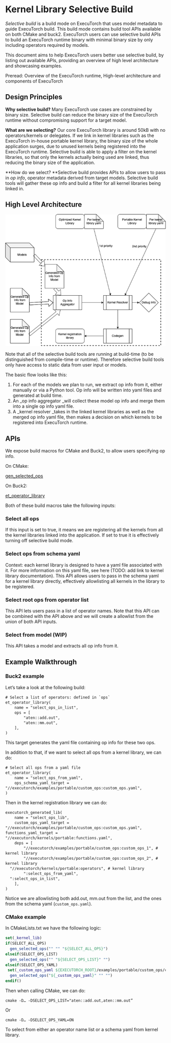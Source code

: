 # Kernel Library Selective Build

_Selective build_ is a build mode on ExecuTorch that uses model metadata to guide ExecuTorch build. This build mode contains build tool APIs available on both CMake and buck2. ExecuTorch users can use selective build APIs to build an ExecuTorch runtime binary with minimal binary size by only including operators required by models.

This document aims to help ExecuTorch users better use selective build, by listing out available APIs, providing an overview of high level architecture and showcasing examples.

Preread: Overview of the ExecuTorch runtime, High-level architecture and components of ExecuTorch


## Design Principles

**Why selective build?** Many ExecuTorch use cases are constrained by binary size. Selective build can reduce the binary size of the ExecuTorch runtime without compromising support for a target model.

**What are we selecting?** Our core ExecuTorch library is around 50kB with no operators/kernels or delegates. If we link in kernel libraries such as the ExecuTorch in-house portable kernel library, the binary size of the whole application surges, due to unused kernels being registered into the ExecuTorch runtime. Selective build is able to apply a filter on the kernel libraries, so that only the kernels actually being used are linked, thus reducing the binary size of the application.

**How do we select? **Selective build provides APIs to allow users to pass in _op info_, operator metadata derived from target models. Selective build tools will gather these op info and build a filter for all kernel libraries being linked in.


## High Level Architecture



![](./_static/img/kernel-library-selective_build.png)


Note that all of the selective build tools are running at build-time (to be distinguished from compile-time or runtime). Therefore selective build tools only have access to static data from user input or models.

The basic flow looks like this:



1. For each of the models we plan to run, we extract op info from it, either manually or via a Python tool. Op info will be written into yaml files and generated at build time.
2. An _op info aggregator _will collect these model op info and merge them into a single op info yaml file.
3. A _kernel resolver _takes in the linked kernel libraries as well as the merged op info yaml file, then makes a decision on which kernels to be registered into ExecuTorch runtime.


## APIs

We expose build macros for CMake and Buck2, to allow users specifying op info.

On CMake:

[gen_selected_ops](https://github.com/pytorch/executorch/blob/main/build/Codegen.cmake#L12)

On Buck2:

[et_operator_library](https://github.com/pytorch/executorch/blob/main/shim/xplat/executorch/codegen/codegen.bzl#L44C21-L44C21)

Both of these build macros take the following inputs:


### Select all ops

If this input is set to true, it means we are registering all the kernels from all the kernel libraries linked into the application. If set to true it is effectively turning off selective build mode.


### Select ops from schema yaml

Context: each kernel library is designed to have a yaml file associated with it. For more information on this yaml file, see here (TODO: add link to kernel library documentation). This API allows users to pass in the schema yaml for a kernel library directly, effectively allowlisting all kernels in the library to be registered.


### Select root ops from operator list

This API lets users pass in a list of operator names. Note that this API can be combined with the API above and we will create a allowlist from the union of both API inputs.


### Select from model (WIP)

This API takes a model and extracts all op info from it.


## Example Walkthrough


### Buck2 example

Let’s take a look at the following build:

```
# Select a list of operators: defined in `ops`
et_operator_library(
    name = "select_ops_in_list",
    ops = [
        "aten::add.out",
        "aten::mm.out",
    ],
)
```
This target generates the yaml file containing op info for these two ops.

In addition to that, if we want to select all ops from a kernel library, we can do:

```
# Select all ops from a yaml file
et_operator_library(
    name = "select_ops_from_yaml",
    ops_schema_yaml_target = "//executorch/examples/portable/custom_ops:custom_ops.yaml",
)
```
Then in the kernel registration library we can do:
```
executorch_generated_lib(
    name = "select_ops_lib",
    custom_ops_yaml_target = "//executorch/examples/portable/custom_ops:custom_ops.yaml",
functions_yaml_target = "//executorch/kernels/portable:functions.yaml",
    deps = [
        "//executorch/examples/portable/custom_ops:custom_ops_1", # kernel library
        "//executorch/examples/portable/custom_ops:custom_ops_2", # kernel library
  "//executorch/kernels/portable:operators", # kernel library
        ":select_ops_from_yaml",
  ":select_ops_in_list",
    ],
)
```
Notice we are allowlisting both add.out, mm.out from the list, and the ones from the schema yaml (`custom_ops.yaml`).


### CMake example

In CMakeLists.txt we have the following logic:
```cmake
set(_kernel_lib)
if(SELECT_ALL_OPS)
  gen_selected_ops("" "" "${SELECT_ALL_OPS}")
elseif(SELECT_OPS_LIST)
  gen_selected_ops("" "${SELECT_OPS_LIST}" "")
elseif(SELECT_OPS_YAML)
 set(_custom_ops_yaml ${EXECUTORCH_ROOT}/examples/portable/custom_ops/custom_ops.yaml)
  gen_selected_ops("${_custom_ops_yaml}" "" "")
endif()
```
Then when calling CMake, we can do:

```
cmake -D… -DSELECT_OPS_LIST="aten::add.out,aten::mm.out”
```

Or

```
cmake -D… -DSELECT_OPS_YAML=ON
```

To select from either an operator name list or a schema yaml from kernel library.
